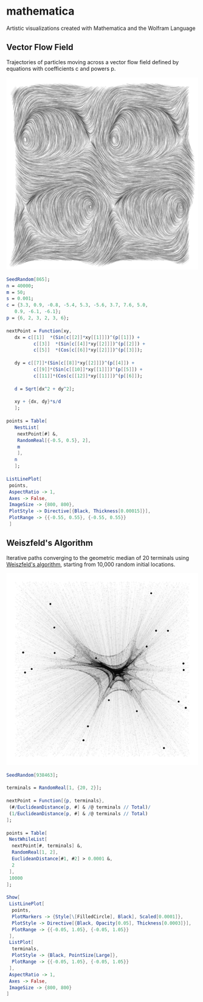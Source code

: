 # mathematica

Artistic visualizations created with Mathematica and the Wolfram Language

## Vector Flow Field

Trajectories of particles moving across a vector flow field defined by equations with coefficients c and powers p.

![facets](https://raw.githubusercontent.com/marcusvolz/mathematica/main/plots/vector-flow-field.png "Vector Flow Field")

```mathematica
SeedRandom[865];
n = 40000;
m = 50;
s = 0.001;
c = {3.3, 0.9, -0.8, -5.4, 5.3, -5.6, 3.7, 7.6, 5.0, 
   0.9, -6.1, -6.1};
p = {6, 2, 3, 2, 3, 6};

nextPoint = Function[xy,
   dx = c[[1]]  *(Sin[c[[2]]*xy[[1]]])^(p[[1]]) +
          c[[3]]  *(Sin[c[[4]]*xy[[2]]])^(p[[2]]) +
          c[[5]]  *(Cos[c[[6]]*xy[[2]]])^(p[[3]]);
   
   dy = c[[7]]*(Sin[c[[8]]*xy[[2]]])^(p[[4]]) +
          c[[9]]*(Sin[c[[10]]*xy[[1]]])^(p[[5]]) +
          c[[11]]*(Cos[c[[12]]*xy[[1]]])^(p[[6]]);
   
   d = Sqrt[dx^2 + dy^2];
   
   xy + {dx, dy}*s/d
   ];

points = Table[
   NestList[
    nextPoint[#] &,
    RandomReal[{-0.5, 0.5}, 2],
    m
    ],
   n
   ];

ListLinePlot[
 points,
 AspectRatio -> 1,
 Axes -> False,
 ImageSize -> {800, 800},
 PlotStyle -> Directive[{Black, Thickness[0.00015]}],
 PlotRange -> {{-0.55, 0.55}, {-0.55, 0.55}}
 ]
```

## Weiszfeld's Algorithm

Iterative paths converging to the geometric median of 20 terminals using [Weiszfeld's algorithm](https://en.wikipedia.org/wiki/Geometric_median), starting from 10,000 random initial locations.

![facets](https://raw.githubusercontent.com/marcusvolz/mathematica/main/plots/weiszfeld.png "Weiszfeld's Algorithm")

```mathematica
SeedRandom[938463];

terminals = RandomReal[1, {20, 2}];

nextPoint = Function[{p, terminals},
 (#/EuclideanDistance[p, #] & /@ terminals // Total)/
 (1/EuclideanDistance[p, #] & /@ terminals // Total)
];

points = Table[
 NestWhileList[
  nextPoint[#, terminals] &,
  RandomReal[1, 2],
  EuclideanDistance[#1, #2] > 0.0001 &,
  2
 ],
 10000
];

Show[
 ListLinePlot[
  points,
  PlotMarkers -> {Style[\[FilledCircle], Black], Scaled[0.0001]},
  PlotStyle -> Directive[{Black, Opacity[0.05], Thickness[0.0003]}],
  PlotRange -> {{-0.05, 1.05}, {-0.05, 1.05}}
 ],
 ListPlot[
  terminals,
  PlotStyle -> {Black, PointSize[Large]},
  PlotRange -> {{-0.05, 1.05}, {-0.05, 1.05}}
 ],
 AspectRatio -> 1,
 Axes -> False,
 ImageSize -> {800, 800}
]
```
